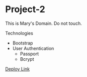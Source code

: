 # Project-2

This is Mary's Domain. Do not touch.

Technologies

- Bootstrap
- User Authentication
  * Passport
  * Bcrypt

[Deploy Link](https://sqlworkoutbench.herokuapp.com/)